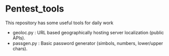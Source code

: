 # Pentest_tools

This repository has some useful tools for daily work

- geoloc.py : URL based geographically hosting server localization (public APIs). 
- passgen.py   : Basic password generator (simbols, numbers, lower/upper chars).
